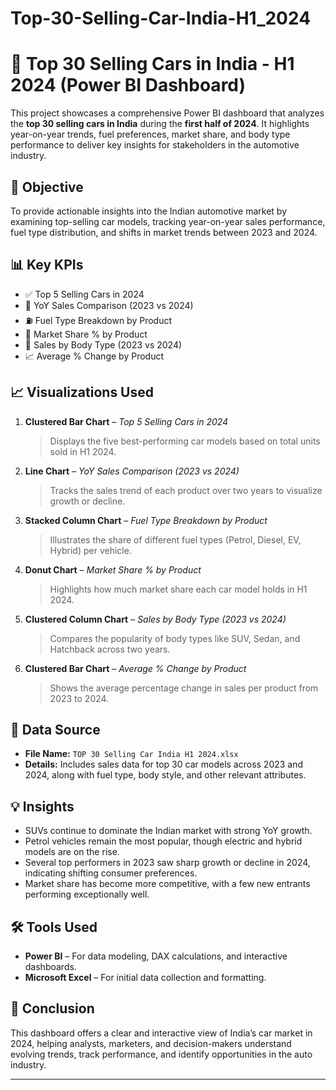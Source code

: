 # Top-30-Selling-Car-India-H1_2024
# 🚗 Top 30 Selling Cars in India - H1 2024 (Power BI Dashboard)

This project showcases a comprehensive Power BI dashboard that analyzes the **top 30 selling cars in India** during the **first half of 2024**. It highlights year-on-year trends, fuel preferences, market share, and body type performance to deliver key insights for stakeholders in the automotive industry.

## 📌 Objective

To provide actionable insights into the Indian automotive market by examining top-selling car models, tracking year-on-year sales performance, fuel type distribution, and shifts in market trends between 2023 and 2024.

## 📊 Key KPIs

- ✅ Top 5 Selling Cars in 2024  
- 🔁 YoY Sales Comparison (2023 vs 2024)  
- ⛽ Fuel Type Breakdown by Product  
- 🥧 Market Share % by Product  
- 🚗 Sales by Body Type (2023 vs 2024)  
- 📈 Average % Change by Product  

## 📈 Visualizations Used

1. **Clustered Bar Chart** – *Top 5 Selling Cars in 2024*  
   > Displays the five best-performing car models based on total units sold in H1 2024.

2. **Line Chart** – *YoY Sales Comparison (2023 vs 2024)*  
   > Tracks the sales trend of each product over two years to visualize growth or decline.

3. **Stacked Column Chart** – *Fuel Type Breakdown by Product*  
   > Illustrates the share of different fuel types (Petrol, Diesel, EV, Hybrid) per vehicle.

4. **Donut Chart** – *Market Share % by Product*  
   > Highlights how much market share each car model holds in H1 2024.

5. **Clustered Column Chart** – *Sales by Body Type (2023 vs 2024)*  
   > Compares the popularity of body types like SUV, Sedan, and Hatchback across two years.

6. **Clustered Bar Chart** – *Average % Change by Product*  
   > Shows the average percentage change in sales per product from 2023 to 2024.

## 📂 Data Source

- **File Name:** `TOP 30 Selling Car India H1 2024.xlsx`  
- **Details:** Includes sales data for top 30 car models across 2023 and 2024, along with fuel type, body style, and other relevant attributes.

## 💡 Insights

- SUVs continue to dominate the Indian market with strong YoY growth.
- Petrol vehicles remain the most popular, though electric and hybrid models are on the rise.
- Several top performers in 2023 saw sharp growth or decline in 2024, indicating shifting consumer preferences.
- Market share has become more competitive, with a few new entrants performing exceptionally well.

## 🛠️ Tools Used

- **Power BI** – For data modeling, DAX calculations, and interactive dashboards.
- **Microsoft Excel** – For initial data collection and formatting.

## 📌 Conclusion

This dashboard offers a clear and interactive view of India’s car market in 2024, helping analysts, marketers, and decision-makers understand evolving trends, track performance, and identify opportunities in the auto industry.

---

